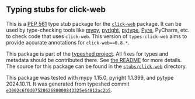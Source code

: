 ## Typing stubs for click-web

This is a [PEP 561](https://peps.python.org/pep-0561/)
type stub package for the [`click-web`](https://github.com/fredrik-corneliusson/click-web) package.
It can be used by type-checking tools like
[mypy](https://github.com/python/mypy/),
[pyright](https://github.com/microsoft/pyright),
[pytype](https://github.com/google/pytype/),
[Pyre](https://pyre-check.org/),
PyCharm, etc. to check code that uses `click-web`. This version of
`types-click-web` aims to provide accurate annotations for
`click-web==0.8.*`.

This package is part of the [typeshed project](https://github.com/python/typeshed).
All fixes for types and metadata should be contributed there.
See [the README](https://github.com/python/typeshed/blob/main/README.md)
for more details. The source for this package can be found in the
[`stubs/click-web`](https://github.com/python/typeshed/tree/main/stubs/click-web)
directory.

This package was tested with
mypy 1.15.0,
pyright 1.1.399,
and pytype 2024.10.11.
It was generated from typeshed commit
[`e3002c6f0d0752862688000843325e64812ac2b5`](https://github.com/python/typeshed/commit/e3002c6f0d0752862688000843325e64812ac2b5).